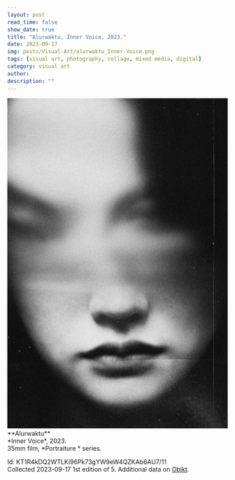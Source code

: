 ```yaml
---
layout: post
read_time: false
show_date: true
title: "Alurwaktu, Inner Voice, 2023."
date: 2023-09-17
img: posts/Visual-Art/alurwaktu_Inner-Voice.png
tags: [visual art, photography, collage, mixed media, digital]
category: visual art
author: 
description: ""
---
```


<img src='./assets/img/posts/Visual-Art/alurwaktu_Inner-Voice.png'>

<br>
**Alurwaktu**
<br>*Inner Voice*, 2023.
<br>35mm film, *Portraiture * series.

 <div class="page-separator"></div>

Id: KT1R4kDQ2WTLKi96Pk73gYW9eW4QZKAb6AU7/11
<br>Collected 2023-09-17 1st edition of 5. Additional data on [Objkt](https://objkt.com/tokens/KT1R4kDQ2WTLKi96Pk73gYW9eW4QZKAb6AU7/11).
